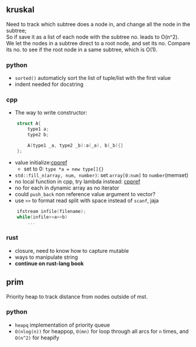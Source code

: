 ## kruskal
Need to track which subtree does a node in, and change all the node in the subtree;  
So if save it as a list of each node with the subtree no. leads to O(n^2).  
We let the nodes in a subtree direct to a root node, and set its no. Compare its no. to see if the root node in a same subtree, which is O(1).

### python
- `sorted()` automaticly sort the list of tuple/list with the first value
- indent needed for docstring

### cpp
- The way to write constructor:
```cpp
    struct A{
        type1 a;
        type2 b;

        A(type1 _a, type2 _b):a(_a), b(_b){}
    };
```
- value initialize:[cppref](https://en.cppreference.com/w/cpp/language/value_initialization)  
    - set to 0: `type *a = new type[]{}`
- `std::fill_n(array, num, number)`: set `array[0:num]` to `number`(memset)
- no local function in cpp, try lambda instead: [cppref](https://en.cppreference.com/w/cpp/language/lambda)
- no for each in dynamic array as no iterator
- could `push_back` non reference value argument to vector?
- use `>>` to format read split with space instead of `scanf`, jaja
```cpp
    ifstream infile(filename);
    while(infile>>a>>b)
        ...
```

### rust
- closure, need to know how to capture mutable
- ways to manipulate string
- **continue on rust-lang book**

## prim
Priority heap to track distance from nodes outside of mst.  

### python
- `heapq` implementation of priority queue
- `O(nlog(n))` for heappop, `O(mn)` for loop through all arcs for `n` times, and `O(n^2)` for heapify
